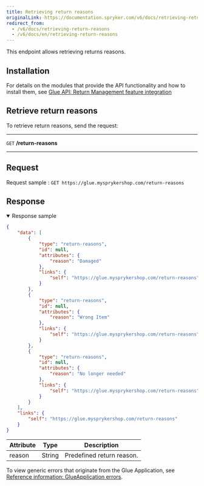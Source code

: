 ```yaml
---
title: Retrieving return reasons
originalLink: https://documentation.spryker.com/v6/docs/retrieving-return-reasons
redirect_from:
  - /v6/docs/retrieving-return-reasons
  - /v6/docs/en/retrieving-return-reasons
---
```


This endpoint allows retrieving returns reasons.

## Installation
For details on the modules that provide the API functionality and how to install them, see [Glue API: Return Management feature integration](https://documentation.spryker.com/docs/glue-api-return-management-feature-integration)

## Retrieve return reasons


To retrieve return reasons, send the request:

***
`GET` **/return-reasons**
***

## Request
Request sample :  `GET https://glue.mysprykershop.com/return-reasons`

## Response


<details open>
    <summary>Response sample</summary>
    
```json
{
    "data": [
        {
            "type": "return-reasons",
            "id": null,
            "attributes": {
                "reason": "Damaged"
            },
            "links": {
                "self": "https://glue.mysprykershop.com/return-reasons"
            }
        },
        {
            "type": "return-reasons",
            "id": null,
            "attributes": {
                "reason": "Wrong Item"
            },
            "links": {
                "self": "https://glue.mysprykershop.com/return-reasons"
            }
        },
        {
            "type": "return-reasons",
            "id": null,
            "attributes": {
                "reason": "No longer needed"
            },
            "links": {
                "self": "https://glue.mysprykershop.com/return-reasons"
            }
        }
    ],
    "links": {
        "self": "https://glue.mysprykershop.com/return-reasons"
    }
}
```
    
</details>

| Attribute | Type | Description |
| --- | --- | --- |
| reason | String | Predefined return reason. |

To view generic errors that originate from the Glue Application, see [Reference information: GlueApplication errors](https://documentation.spryker.com/docs/reference-information-glueapplication-errors).

